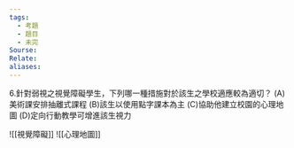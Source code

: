 ```yaml
---
tags:
  - 考題
  - 題目
  - 未完
Sourse:
Relate: 
aliases:
---
```

6.針對弱視之視覺障礙學生，下列哪一種措施對於該生之學校適應較為適切？ 
(A)美術課安排抽離式課程 
(B)該生以使用點字課本為主 
(C)協助他建立校園的心理地圖 
(D)定向行動教學可增進該生視力 

![[視覺障礙]]
![[心理地圖]]
